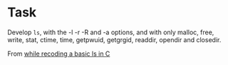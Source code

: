 # Task
Develop `ls`, with the -l -r -R and -a options, and
with only malloc, free, write, stat, ctime, time, getpwuid, getgrgid,
readdir, opendir and closedir.

From [while recoding a basic ls in C](https://medium.com/@poilon/speedrunning-code-the-3-things-i-re-learnt-while-recoding-a-basic-ls-in-c-d559b0f1a92b)
